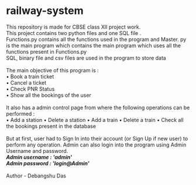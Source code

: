 # railway-system
This repository is made for CBSE class XII project work.
<br>
This project contains two python files and one SQL file .
<br>
Functions.py contains all the functions used in the program and Master. py is the main program which contains the main program which uses all the functions present in Functions.py
<br>
SQL,  binary file and csv files are used in the program to store data
<br>
<br>
The main objective of this program is :
<br>
• Book a train ticket
<br>
• Cancel a ticket
<br>
• Check PNR Status
<br>
• Show all the bookings of the user
<br><br>
It also has a admin control page from where the following operations can be performed :
<br>
• Add a station
• Delete a station
• Add a train
• Delete a train
• Check all the bookings present in the database
<br><br>
But at first, user had to Sign In into their account (or Sign Up if new user) to perform any operation. Admin can also login into the program using Admin Username and password.
<br><b><i>
Admin username : 'admin'
<br>
Admin password : 'login@Admin'
</i></b>
<br>
<br>
Author - Debangshu Das
